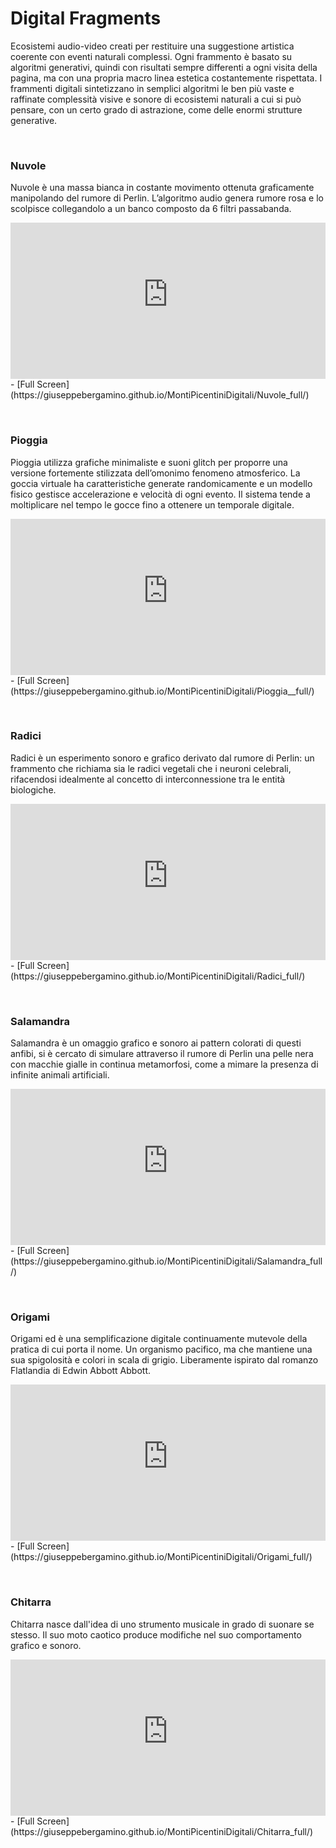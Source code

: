 # Digital Fragments
Ecosistemi audio-video creati per restituire una suggestione artistica coerente con eventi naturali complessi. Ogni frammento è basato su algoritmi generativi, quindi con risultati sempre differenti a ogni visita della pagina, ma con una propria macro linea estetica costantemente rispettata. I frammenti digitali sintetizzano in semplici algoritmi le ben più vaste e raffinate complessità visive e sonore di ecosistemi naturali a cui si può pensare, con un certo grado di astrazione, come delle enormi strutture generative. 
<p><br></p>

### Nuvole
Nuvole è una massa bianca in costante movimento ottenuta graficamente manipolando del rumore di Perlin. L’algoritmo audio genera rumore rosa e lo scolpisce collegandolo a un banco composto da 6 filtri passabanda. 

<iframe src="https://giuseppebergamino.github.io/MontiPicentiniDigitali/Nuvole_full/" title = "Nuvole" style = "height: 250px; width: 100%; border: none;"></iframe>
- [Full Screen](https://giuseppebergamino.github.io/MontiPicentiniDigitali/Nuvole_full/)
<p><br></p>

### Pioggia
Pioggia utilizza grafiche minimaliste e suoni glitch per proporre una versione fortemente stilizzata dell’omonimo fenomeno atmosferico. La goccia virtuale ha caratteristiche generate randomicamente e un  modello fisico gestisce accelerazione e velocità di ogni evento. Il sistema tende a moltiplicare nel tempo le gocce fino a ottenere un temporale digitale.

<iframe src="https://giuseppebergamino.github.io/MontiPicentiniDigitali/Pioggia__full/" title = "Pioggia" style = "height: 250px; width: 100%; border: none;"></iframe>
- [Full Screen](https://giuseppebergamino.github.io/MontiPicentiniDigitali/Pioggia__full/)
<p><br></p>

### Radici
Radici è un esperimento sonoro e grafico derivato dal rumore di Perlin: un frammento che richiama sia le radici vegetali che i neuroni celebrali, rifacendosi idealmente al concetto di interconnessione tra le entità biologiche.

<iframe src="https://giuseppebergamino.github.io/MontiPicentiniDigitali/Radici_full/" title = "Radici" style = "height: 250px; width: 100%; border: none;"></iframe>
- [Full Screen](https://giuseppebergamino.github.io/MontiPicentiniDigitali/Radici_full/)
<p><br></p>

### Salamandra
Salamandra è un omaggio grafico e sonoro ai pattern colorati di questi anfibi, si è cercato di simulare attraverso il rumore di Perlin una pelle nera con macchie gialle in continua metamorfosi, come a mimare la presenza di infinite animali artificiali.

<iframe src="https://giuseppebergamino.github.io/MontiPicentiniDigitali/Salamandra_full/" title = "Salamandra" style = "height: 250px; width: 100%; border: none;"></iframe>
- [Full Screen](https://giuseppebergamino.github.io/MontiPicentiniDigitali/Salamandra_full/)
<p><br></p>

### Origami
Origami ed è una semplificazione digitale continuamente mutevole della pratica di cui porta il nome. Un organismo pacifico, ma che mantiene una sua spigolosità e colori in scala di grigio. Liberamente ispirato dal romanzo Flatlandia di Edwin Abbott Abbott.

<iframe src="https://giuseppebergamino.github.io/MontiPicentiniDigitali/Origami_full/" title = "Origami" style = "height: 250px; width: 100%; border: none;"></iframe>
- [Full Screen](https://giuseppebergamino.github.io/MontiPicentiniDigitali/Origami_full/)
<p><br></p>

### Chitarra
Chitarra nasce dall'idea di uno strumento musicale in grado di suonare se stesso. Il suo moto caotico produce modifiche nel suo comportamento grafico e sonoro.

<iframe src="https://giuseppebergamino.github.io/MontiPicentiniDigitali/Chitarra_full/" title = "Chitarra" style = "height: 250px; width: 100%; border: none;"></iframe>
- [Full Screen](https://giuseppebergamino.github.io/MontiPicentiniDigitali/Chitarra_full/)
<p><br></p>
